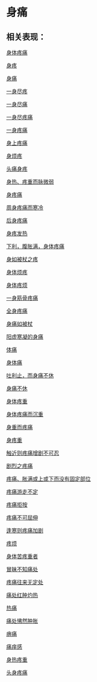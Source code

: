 # 身痛## 相关表现： [身体疼痛](https://www.gmzyjc.com/search/result?wd=身体疼痛)[身疼](https://www.gmzyjc.com/search/result?wd=身疼)[身痛](https://www.gmzyjc.com/search/result?wd=身痛)[一身尽疼](https://www.gmzyjc.com/search/result?wd=一身尽疼)[一身尽痛](https://www.gmzyjc.com/search/result?wd=一身尽痛)[一身尽疼痛](https://www.gmzyjc.com/search/result?wd=一身尽疼痛)[一身疼痛](https://www.gmzyjc.com/search/result?wd=一身疼痛)[身上疼痛](https://www.gmzyjc.com/search/result?wd=身上疼痛)[身烦疼](https://www.gmzyjc.com/search/result?wd=身烦疼)[头痛身疼](https://www.gmzyjc.com/search/result?wd=头痛身疼)[身热、疼重而脉微弱](https://www.gmzyjc.com/search/result?wd=身热、疼重而脉微弱)[身疼痛](https://www.gmzyjc.com/search/result?wd=身疼痛)[周身疼痛而寒冷](https://www.gmzyjc.com/search/result?wd=周身疼痛而寒冷)[后身疼痛](https://www.gmzyjc.com/search/result?wd=后身疼痛)[身疼发热](https://www.gmzyjc.com/search/result?wd=身疼发热)[下利，腹胀满，身体疼痛](https://www.gmzyjc.com/search/result?wd=下利，腹胀满，身体疼痛)[身如被杖之疼](https://www.gmzyjc.com/search/result?wd=身如被杖之疼)[身体烦疼](https://www.gmzyjc.com/search/result?wd=身体烦疼)[身体疼烦](https://www.gmzyjc.com/search/result?wd=身体疼烦)[一身筋骨疼痛](https://www.gmzyjc.com/search/result?wd=一身筋骨疼痛)[全身疼痛](https://www.gmzyjc.com/search/result?wd=全身疼痛)[身痛如被杖](https://www.gmzyjc.com/search/result?wd=身痛如被杖)[阳虚寒凝的身痛](https://www.gmzyjc.com/search/result?wd=阳虚寒凝的身痛)[体痛](https://www.gmzyjc.com/search/result?wd=体痛)[身体痛](https://www.gmzyjc.com/search/result?wd=身体痛)[吐利止，而身痛不休](https://www.gmzyjc.com/search/result?wd=吐利止，而身痛不休)[身痛不休](https://www.gmzyjc.com/search/result?wd=身痛不休)[身体疼重](https://www.gmzyjc.com/search/result?wd=身体疼重)[身体疼痛而沉重](https://www.gmzyjc.com/search/result?wd=身体疼痛而沉重)[身重而疼痛](https://www.gmzyjc.com/search/result?wd=身重而疼痛)[身疼重](https://www.gmzyjc.com/search/result?wd=身疼重)[触近则疼痛增剧不可忍](https://www.gmzyjc.com/search/result?wd=触近则疼痛增剧不可忍)[剧烈之疼痛](https://www.gmzyjc.com/search/result?wd=剧烈之疼痛)[疼痛、胀满或上或下而没有固定部位](https://www.gmzyjc.com/search/result?wd=疼痛、胀满或上或下而没有固定部位)[疼痛游走不定](https://www.gmzyjc.com/search/result?wd=疼痛游走不定)[疼痛拒按](https://www.gmzyjc.com/search/result?wd=疼痛拒按)[疼痛不可屈伸](https://www.gmzyjc.com/search/result?wd=疼痛不可屈伸)[逢寒则疼痛加剧](https://www.gmzyjc.com/search/result?wd=逢寒则疼痛加剧)[疼烦](https://www.gmzyjc.com/search/result?wd=疼烦)[身体苦疼重者](https://www.gmzyjc.com/search/result?wd=身体苦疼重者)[冒昧不知痛处](https://www.gmzyjc.com/search/result?wd=冒昧不知痛处)[疼痛往来无定处](https://www.gmzyjc.com/search/result?wd=疼痛往来无定处)[痛处红肿灼热](https://www.gmzyjc.com/search/result?wd=痛处红肿灼热)[热痛](https://www.gmzyjc.com/search/result?wd=热痛)[痛处怫然肿胀](https://www.gmzyjc.com/search/result?wd=痛处怫然肿胀)[痹痛](https://www.gmzyjc.com/search/result?wd=痹痛)[痛痒感](https://www.gmzyjc.com/search/result?wd=痛痒感)[身热疼重](https://www.gmzyjc.com/search/result?wd=身热疼重)[头身疼痛](https://www.gmzyjc.com/search/result?wd=头身疼痛)